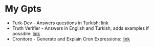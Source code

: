 # My Gpts
- Turk-Dev - Answers questions in Turkish: [link](https://chat.openai.com/g/g-UtnL53Cnu-turk-dev)
- Truth Verifier - Answers in English and Turkish, adds examples if possible: [link](https://chat.openai.com/g/g-ogL8YKZrA-truth-verifier)
- Cronitore - Generate and Explain Cron Expressions: [link](https://chat.openai.com/g/g-oqUmbRK76-cronitore)
